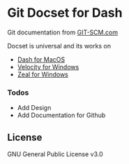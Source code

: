# Git Docset for Dash

Git documentation from [GIT-SCM.com](https://git-scm.com/docs/) 

Docset is universal and its works on
  - [Dash for MacOS](https://kapeli.com/dash) 
  - [Velocity for Windows](https://velocity.silverlakesoftware.com/)
  - [Zeal for Windows](https://zealdocs.org/)

### Todos

 - Add Design
 - Add Documentation for Github

License
----

GNU General Public License v3.0
